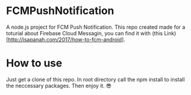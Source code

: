 # FCMPushNotification
A node.js project for FCM Push Notification.
This repo created made for a toturial about Firebase Cloud Messagin, you can find it with (this Link)[http://isapanah.com/2017/how-to-fcm-android].

# How to use
Just get a clone of this repo. In root directory call the npm install to install the neccessary packages. Then enjoy it. 😎
